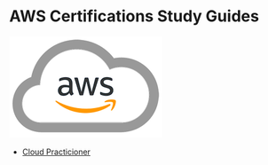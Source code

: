 # AWS Certifications Study Guides

![](2022-01-11-21-15-01.png)

* [Cloud Practicioner](./practicioner/README.md)
